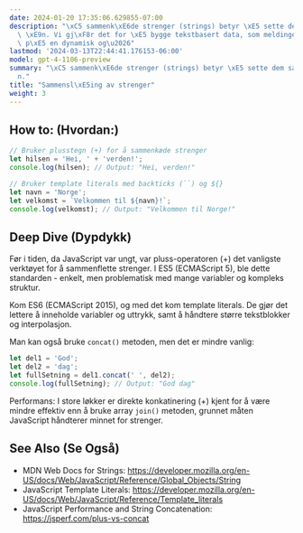 ```yaml
---
date: 2024-01-20 17:35:06.629855-07:00
description: "\xC5 sammenk\xE6de strenger (strings) betyr \xE5 sette dem sammen i\
  \ \xE9n. Vi gj\xF8r det for \xE5 bygge tekstbasert data, som meldinger eller kode,\
  \ p\xE5 en dynamisk og\u2026"
lastmod: '2024-03-13T22:44:41.176153-06:00'
model: gpt-4-1106-preview
summary: "\xC5 sammenk\xE6de strenger (strings) betyr \xE5 sette dem sammen i \xE9\
  n."
title: "Sammensl\xE5ing av strenger"
weight: 3
---
```


## How to: (Hvordan:)
```javascript
// Bruker plusstegn (+) for å sammenkæde strenger
let hilsen = 'Hei, ' + 'verden!';
console.log(hilsen); // Output: "Hei, verden!"

// Bruker template literals med backticks (``) og ${}
let navn = 'Norge';
let velkomst = `Velkommen til ${navn}!`;
console.log(velkomst); // Output: "Velkommen til Norge!"
```

## Deep Dive (Dypdykk)
Før i tiden, da JavaScript var ungt, var pluss-operatoren (+) det vanligste verktøyet for å sammenflette strenger. I ES5 (ECMAScript 5), ble dette standarden - enkelt, men problematisk med mange variabler og kompleks struktur. 

Kom ES6 (ECMAScript 2015), og med det kom template literals. De gjør det lettere å inneholde variabler og uttrykk, samt å håndtere større tekstblokker og interpolasjon.

Man kan også bruke `concat()` metoden, men det er mindre vanlig:
```javascript
let del1 = 'God';
let del2 = 'dag';
let fullSetning = del1.concat(' ', del2);
console.log(fullSetning); // Output: "God dag"
```
Performans: I store løkker er direkte konkatinering (+) kjent for å være mindre effektiv enn å bruke array `join()` metoden, grunnet måten JavaScript håndterer minnet for strenger.

## See Also (Se Også)
- MDN Web Docs for Strings: https://developer.mozilla.org/en-US/docs/Web/JavaScript/Reference/Global_Objects/String
- JavaScript Template Literals: https://developer.mozilla.org/en-US/docs/Web/JavaScript/Reference/Template_literals
- JavaScript Performance and String Concatenation: https://jsperf.com/plus-vs-concat
